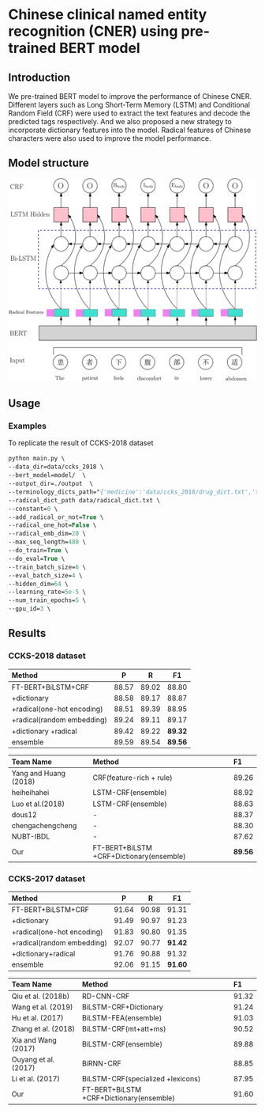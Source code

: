 # Chinese clinical named entity recognition (CNER) using pre-trained BERT model


## Introduction
We pre-trained BERT model to improve the performance of Chinese CNER. Different layers such as Long Short-Term Memory (LSTM) and Conditional Random Field (CRF) were used to extract the text features and decode the predicted tags respectively. And we also proposed a new strategy to incorporate dictionary features into the model. Radical features of Chinese characters were also used to improve the model performance.


## Model structure

![Model Structure](figures/net.svg)


## Usage


### Examples
To replicate the result of CCKS-2018 dataset
```p
python main.py \
--data_dir=data/ccks_2018 \
--bert_model=model/  \
--output_dir=./output  \
--terminology_dicts_path="{'medicine':'data/ccks_2018/drug_dict.txt','surgery':'data/ccks_2018/surgery_dict.txt'}" \
--radical_dict_path data/radical_dict.txt \
--constant=0 \
--add_radical_or_not=True \
--radical_one_hot=False \
--radical_emb_dim=20 \
--max_seq_length=480 \
--do_train=True \
--do_eval=True \
--train_batch_size=6 \
--eval_batch_size=4 \
--hidden_dim=64 \
--learning_rate=5e-5 \
--num_train_epochs=5 \
--gpu_id=3 \
```


## Results

### CCKS-2018 dataset
| Method                     |   P   |   R   |   F1  |
| :--------------------------|:-----:|:-----:|:-----:|
| FT-BERT+BiLSTM+CRF         | 88.57 | 89.02 | 88.80 |
| +dictionary                | 88.58 | 89.17 | 88.87 |
| +radical(one-hot encoding) | 88.51 | 89.39 | 88.95 |
| +radical(random embedding) | 89.24 | 89.11 | 89.17 |
| +dictionary +radical       | 89.42 | 89.22 | **89.32** |
| ensemble                   | 89.59 | 89.54 | **89.56** |


| Team Name             | Method                                    | F1     |
|:----------------------|:------------------------------------------|:-------|
| Yang and Huang (2018) | CRF(feature-rich + rule)                  | 89.26  |
| heiheihahei           | LSTM-CRF(ensemble)                        | 88.92  |
| Luo et al.(2018)      | LSTM-CRF(ensemble)                        | 88.63  |
| dous12                | -                                         | 88.37  |
| chengachengcheng      | -                                         | 88.30  |
| NUBT-IBDL             | -                                         | 87.62  |
| Our                   | FT-BERT+BiLSTM  +CRF+Dictionary(ensemble) |  **89.56** |


### CCKS-2017 dataset 
| Method                     |   P   |   R   |   F1  |
|:---------------------------|:-----:|:-----:|:-----:|
| FT-BERT+BiLSTM+CRF         | 91.64 | 90.98 | 91.31 |
| +dictionary                | 91.49 | 90.97 | 91.23 |
| +radical(one-hot encoding) | 91.83 | 90.80 | 91.35 |
| +radical(random embedding) | 92.07 | 90.77 | **91.42** |
| +dictionary+radical        | 91.76 | 90.88 | 91.32 |
| ensemble                   | 92.06 | 91.15 | **91.60** |


| Team Name            | Method                                    | F1     |
|:---------------------|:------------------------------------------|:-------|
| Qiu et al. (2018b)   | RD-CNN-CRF                                | 91.32  |
| Wang et al. (2019)   | BiLSTM-CRF+Dictionary                     | 91.24  |
| Hu et al. (2017)     | BiLSTM-FEA(ensemble)                      | 91.03  |
| Zhang et al. (2018)  | BiLSTM-CRF(mt+att+ms)                     | 90.52  |
| Xia and Wang (2017)  | BiLSTM-CRF(ensemble)                      | 89.88  |
| Ouyang et al. (2017) | BiRNN-CRF                                 | 88.85  |
| Li et al. (2017)     | BiLSTM-CRF(specialized  +lexicons)        | 87.95  |
| Our                  | FT-BERT+BiLSTM  +CRF+Dictionary(ensemble) |  91.60 |


